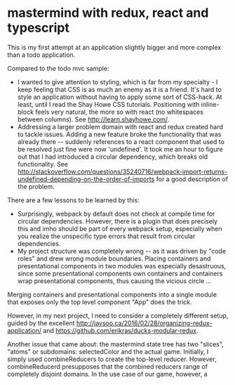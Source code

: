 # mastermind with redux, react and typescript

This is my first attempt at an application slightly bigger and more complex than a todo application.

Compared to the todo mvc sample:
- I wanted to give attention to styling, which is far from my specialty - I keep feeling that
CSS is as much an enemy as it is a friend. It's hard to style an application without having to apply
some sort of CSS-hack. At least, until I read the Shay Howe CSS tutorials. Positioning with inline-block
feels very natural, the more so with react (no whitespaces between columns). See http://learn.shayhowe.com/.
- Addressing a larger problem domain with react and redux created hard to tackle issues. Adding a new feature
broke the functionality that was already there -- suddenly references to a react component that
used to be resolved just fine were now 'undefined'. It took me an hour to figure out that I had
introduced a circular dependency, which breaks old functionality. See http://stackoverflow.com/questions/35240716/webpack-import-returns-undefined-depending-on-the-order-of-imports
for a good description of the problem. 

There are a few lessons to be learned by this:
- Surprisingly, webpack by default does not check at compile time for circular dependencies. However,
there is a plugin that does precisely this and imho should be part of every webpack setup, especially
when you realize the unspecific type errors that result from circular dependencies.
- My project structure was completely wrong -- as it was driven by "code roles" and drew wrong
module boundaries. Placing containers and presentational components in two modules was especially
desastruous, since some presentational components own containers and containers wrap presentational
components, thus causing the vicious circle ...

Merging containers and presentational components into a single module that exposes only the top
level component "App" does the trick.

However, in my next project, I need to consider a completely different setup, guided by the excellent
http://jaysoo.ca/2016/02/28/organizing-redux-application/ and https://github.com/erikras/ducks-modular-redux.

Another issue that came about: the mastermind state tree has two "slices", "atoms" or subdomains: selectedColor and the actual game. Initially, I simply
used combineReducers to create the top-level reducer. However, combineReducerd presupposes that the combined reducers range of completely disjoint domains.
In the use case of our game, however, a 